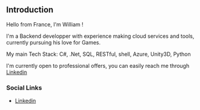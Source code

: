 ## Introduction

Hello from France, I'm William !

I'm a Backend developper with experience making cloud services and tools, currently pursuing his love for Games. 

My main Tech Stack: C#, .Net, SQL, RESTful, shell, Azure, Unity3D, Python

I'm currently open to professional offers, you can easily reach me through [Linkedin](https://www.linkedin.com/in/william-lejeune/)

### Social Links
* [Linkedin](https://www.linkedin.com/in/william-lejeune/)

<!--
**Yrtna/Yrtna** is a ✨ _special_ ✨ repository because its `README.md` (this file) appears on your GitHub profile.

Here are some ideas to get you started:

- 🔭 I’m currently working on ...
- 🌱 I’m currently learning ...
- 👯 I’m looking to collaborate on ...
- 🤔 I’m looking for help with ...
- 💬 Ask me about ...
- 📫 How to reach me: ...
- 😄 Pronouns: ...
- ⚡ Fun fact: ...
-->
